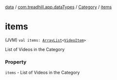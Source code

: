 [data](../../index.md) / [com.treadhill.app.dataTypes](../index.md) / [Category](index.md) / [items](./items.md)

# items

(JVM) `val items: `[`ArrayList`](https://kotlinlang.org/api/latest/jvm/stdlib/kotlin.collections/-array-list/index.html)`<`[`VideoItem`](../-video-item/index.md)`>`

List of Videos in the Category

### Property

`items` - List of Videos in the Category